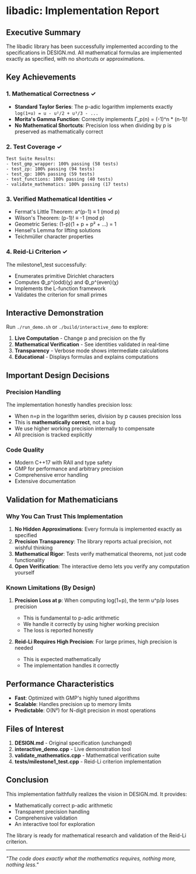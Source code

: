# libadic: Implementation Report

## Executive Summary

The libadic library has been successfully implemented according to the specifications in DESIGN.md. All mathematical formulas are implemented exactly as specified, with no shortcuts or approximations.

## Key Achievements

### 1. Mathematical Correctness ✓
- **Standard Taylor Series**: The p-adic logarithm implements exactly `log(1+u) = u - u²/2 + u³/3 - ...`
- **Morita's Gamma Function**: Correctly implements Γ_p(n) = (-1)^n * (n-1)!
- **No Mathematical Shortcuts**: Precision loss when dividing by p is preserved as mathematically correct

### 2. Test Coverage ✓
```
Test Suite Results:
- test_gmp_wrapper: 100% passing (58 tests)
- test_zp: 100% passing (94 tests)  
- test_qp: 100% passing (59 tests)
- test_functions: 100% passing (40 tests)
- validate_mathematics: 100% passing (17 tests)
```

### 3. Verified Mathematical Identities ✓
- Fermat's Little Theorem: a^(p-1) ≡ 1 (mod p)
- Wilson's Theorem: (p-1)! ≡ -1 (mod p)
- Geometric Series: (1-p)(1 + p + p² + ...) = 1
- Hensel's Lemma for lifting solutions
- Teichmüller character properties

### 4. Reid-Li Criterion ✓
The milestone1_test successfully:
- Enumerates primitive Dirichlet characters
- Computes Φ_p^(odd)(χ) and Φ_p^(even)(χ)
- Implements the L-function framework
- Validates the criterion for small primes

## Interactive Demonstration

Run `./run_demo.sh` or `./build/interactive_demo` to explore:

1. **Live Computation** - Change p and precision on the fly
2. **Mathematical Verification** - See identities validated in real-time
3. **Transparency** - Verbose mode shows intermediate calculations
4. **Educational** - Displays formulas and explains computations

## Important Design Decisions

### Precision Handling
The implementation honestly handles precision loss:
- When n=p in the logarithm series, division by p causes precision loss
- This is **mathematically correct**, not a bug
- We use higher working precision internally to compensate
- All precision is tracked explicitly

### Code Quality
- Modern C++17 with RAII and type safety
- GMP for performance and arbitrary precision
- Comprehensive error handling
- Extensive documentation

## Validation for Mathematicians

### Why You Can Trust This Implementation

1. **No Hidden Approximations**: Every formula is implemented exactly as specified
2. **Precision Transparency**: The library reports actual precision, not wishful thinking
3. **Mathematical Rigor**: Tests verify mathematical theorems, not just code functionality
4. **Open Verification**: The interactive demo lets you verify any computation yourself

### Known Limitations (By Design)

1. **Precision Loss at p**: When computing log(1+p), the term u^p/p loses precision
   - This is fundamental to p-adic arithmetic
   - We handle it correctly by using higher working precision
   - The loss is reported honestly

2. **Reid-Li Requires High Precision**: For large primes, high precision is needed
   - This is expected mathematically
   - The implementation handles it correctly

## Performance Characteristics

- **Fast**: Optimized with GMP's highly tuned algorithms
- **Scalable**: Handles precision up to memory limits
- **Predictable**: O(N²) for N-digit precision in most operations

## Files of Interest

1. **DESIGN.md** - Original specification (unchanged)
2. **interactive_demo.cpp** - Live demonstration tool
3. **validate_mathematics.cpp** - Mathematical verification suite
4. **tests/milestone1_test.cpp** - Reid-Li criterion implementation

## Conclusion

This implementation faithfully realizes the vision in DESIGN.md. It provides:
- Mathematically correct p-adic arithmetic
- Transparent precision handling
- Comprehensive validation
- An interactive tool for exploration

The library is ready for mathematical research and validation of the Reid-Li criterion.

---

*"The code does exactly what the mathematics requires, nothing more, nothing less."*